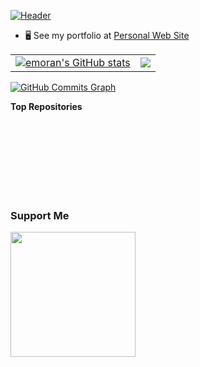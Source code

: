 [![Header](https://yucelmoran.com/content/images/2021/12/yucelmoranlogo_transparent-1.png "Header")](https://yucelmoran.com/)
* 🖥️  See my portfolio at [Personal Web Site](http://yucelmoran.com)

<table>
  <tr>
    <td>
        <a href="http://www.github.com/emoran"><img src="https://github-readme-stats.vercel.app/api?username=emoran&show_icons=true&hide=&count_private=true&title_color=0891b2&text_color=ffffff&icon_color=0891b2&bg_color=1c1917&hide_border=true&show_icons=true" alt="emoran's GitHub stats" /></a>
    </td>
    <td>
      <a href="http://www.github.com/emoran"><img src="https://github-readme-streak-stats.herokuapp.com/?user=emoran&stroke=ffffff&background=1c1917&ring=0891b2&fire=0891b2&currStreakNum=ffffff&currStreakLabel=0891b2&sideNums=ffffff&sideLabels=ffffff&dates=ffffff&hide_border=true" /></a>
    </td>
  </tr>
</table>





<a href="http://www.github.com/emoran"><img src="https://activity-graph.herokuapp.com/graph?username=emoran&bg_color=1c1917&color=ffffff&line=0891b2&point=ffffff&area_color=1c1917&area=true&hide_border=true&custom_title=GitHub%20Commits%20Graph" alt="GitHub Commits Graph" /></a>

<b>Top Repositories</b>

<div width="100%" align="center"></div><br /><br /><br /><br /><br /><br /><br />

### Support Me

<a href="https://www.buymeacoffee.com/yucelmoran"><img src="https://cdn.buymeacoffee.com/buttons/v2/default-yellow.png" width="200" /></a>
